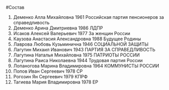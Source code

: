 #Состав
1. Деменко Алла Михайловна 1961 Российская партия пенсионеров за справедливость
2. Деменко Арина Дмитриевна 1986 ЛДПР
3. Исаков Алексей Валерьевич 1977 За женщин России
4. Каузова Анастасия Александровна 1988 Будущее Родины
5. Лаврова Любовь Кузьминична 1946 СОЦИАЛЬНОЙ ЗАЩИТЫ
6. Лагутин Михаил Иванович 1943 ПАРТИЯ ЗА СПРАВЕДЛИВОСТЬ
7. Лагутина Наталья Михайловна 1975 ПАТРИОТЫ РОССИИ
8. Лагутина Раиса Николаевна 1944 Трудовая партия России
9. Лопаногова Марина Владимировна 1964 КОММУНИСТЫ РОССИИ
10. Попов Иван Сергеевич 1978 СР
11. Рогозин Ян Сергеевич 1979 КПРФ
12. Тагиева Мария Владимировна 1978 ЕР
